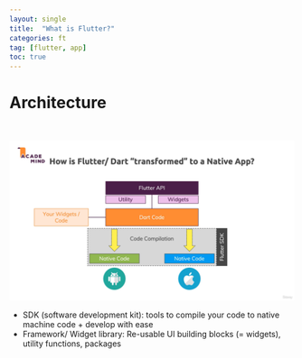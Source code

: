 ```yaml
---
layout: single
title:  "What is Flutter?"
categories: ft
tag: [flutter, app]
toc: true
---
```


# Architecture

<br>

![image-20220210182022465](images/2022-02-10-ft1/image-20220210182022465.png)

- SDK (software development kit): tools to compile your code to native machine code + develop with ease
- Framework/ Widget library: Re-usable UI building blocks (= widgets), utility functions, packages 